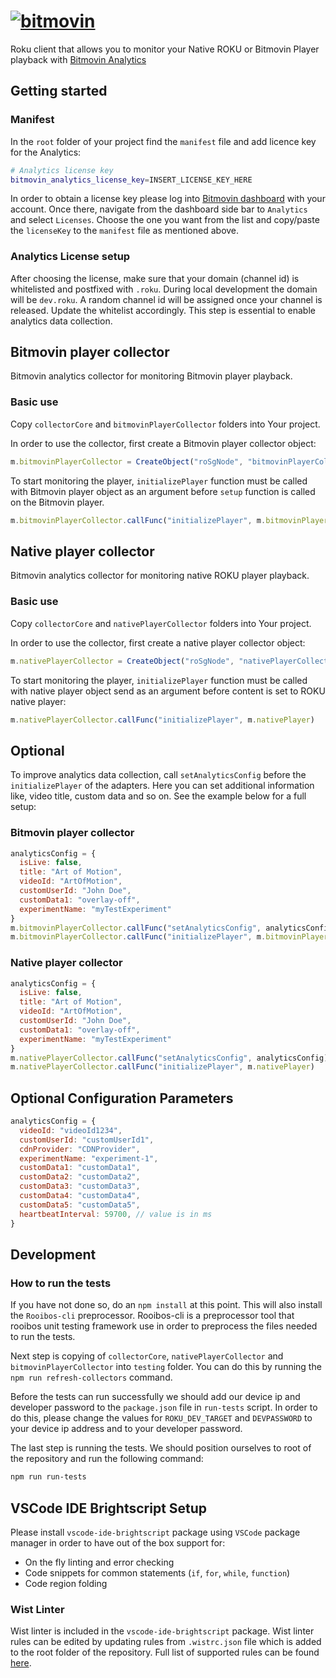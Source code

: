 # [![bitmovin](http://bitmovin-a.akamaihd.net/webpages/bitmovin-logo-github.png)](http://www.bitmovin.com)

Roku client that allows you to monitor your Native ROKU or Bitmovin Player playback with [Bitmovin Analytics](https://bitmovin.com/video-analytics)

## Getting started

### Manifest

In the `root` folder of your project find the `manifest` file
and add licence key for the Analytics:

```bash
# Analytics license key
bitmovin_analytics_license_key=INSERT_LICENSE_KEY_HERE
```

In order to obtain a license key please log into [Bitmovin dashboard](https://bitmovin.com/dashboard) with your account.
Once there, navigate from the dashboard side bar to `Analytics` and select `Licenses`.
Choose the one you want from the list and copy/paste the `licenseKey` to the `manifest` file as mentioned above.

### Analytics License setup

After choosing the license, make sure that your domain (channel id) is whitelisted and postfixed with `.roku`.
During local development the domain will be `dev.roku`.
A random channel id will be assigned once your channel is released. Update the whitelist accordingly.
This step is essential to enable analytics data collection.

## Bitmovin player collector

Bitmovin analytics collector for monitoring Bitmovin player playback.

### Basic use

Copy `collectorCore` and `bitmovinPlayerCollector` folders into Your project.

In order to use the collector, first create a Bitmovin player collector object:

```javascript
m.bitmovinPlayerCollector = CreateObject("roSgNode", "bitmovinPlayerCollector")
```

To start monitoring the player, `initializePlayer` function must be called with Bitmovin player object as an argument before `setup` function is called on the Bitmovin player.

```javascript
m.bitmovinPlayerCollector.callFunc("initializePlayer", m.bitmovinPlayer)
```

## Native player collector

Bitmovin analytics collector for monitoring native ROKU player playback.

### Basic use

Copy `collectorCore` and `nativePlayerCollector` folders into Your project.

In order to use the collector, first create a native player collector object:

```javascript
m.nativePlayerCollector = CreateObject("roSgNode", "nativePlayerCollector")
```

To start monitoring the player, `initializePlayer` function must be called with native player object send as an argument before content is set to ROKU native player:

```javascript
m.nativePlayerCollector.callFunc("initializePlayer", m.nativePlayer)
```

## Optional

To improve analytics data collection, call `setAnalyticsConfig` before the `initializePlayer` of the adapters. Here you can set additional information like, video title, custom data and so on.
See the example below for a full setup:

### Bitmovin player collector

```javascript
analyticsConfig = {
  isLive: false,
  title: "Art of Motion",
  videoId: "ArtOfMotion",
  customUserId: "John Doe",
  customData1: "overlay-off",
  experimentName: "myTestExperiment"
}
m.bitmovinPlayerCollector.callFunc("setAnalyticsConfig", analyticsConfig)
m.bitmovinPlayerCollector.callFunc("initializePlayer", m.bitmovinPlayer)
```

### Native player collector

```javascript
analyticsConfig = {
  isLive: false,
  title: "Art of Motion",
  videoId: "ArtOfMotion",
  customUserId: "John Doe",
  customData1: "overlay-off",
  experimentName: "myTestExperiment"
}
m.nativePlayerCollector.callFunc("setAnalyticsConfig", analyticsConfig)
m.nativePlayerCollector.callFunc("initializePlayer", m.nativePlayer)
```

## Optional Configuration Parameters

```javascript
analyticsConfig = {
  videoId: "videoId1234",
  customUserId: "customUserId1",
  cdnProvider: "CDNProvider",
  experimentName: "experiment-1",
  customData1: "customData1",
  customData2: "customData2",
  customData3: "customData3",
  customData4: "customData4",
  customData5: "customData5",
  heartbeatInterval: 59700, // value is in ms
}
```

## Development

### How to run the tests

If you have not done so, do an `npm install` at this point. This will also install the `Rooibos-cli` preprocessor.
Rooibos-cli is a preprocessor tool that rooibos unit testing framework use in order to preprocess the files needed to run the tests.

Next step is copying of `collectorCore`, `nativePlayerCollector` and `bitmovinPlayerCollector` into `testing` folder. You can do this by running the `npm run refresh-collectors` command.

Before the tests can run successfully we should add our device ip and developer password to the `package.json` file in `run-tests` script. In order to do this, please change the values for `ROKU_DEV_TARGET` and `DEVPASSWORD` to your device ip address and to your developer password.

The last step is running the tests. We should position ourselves to root of the repository and run the following command:

```bash
npm run run-tests
```

## VSCode IDE Brightscript Setup

Please install `vscode-ide-brightscript` package using `VSCode` package manager in order to have out of the box support for:

- On the fly linting and error checking
- Code snippets for common statements (`if`, `for`, `while`, `function`)
- Code region folding

### Wist Linter

Wist linter is included in the `vscode-ide-brightscript` package.
Wist linter rules can be edited by updating rules from `.wistrc.json` file which is added to the root folder of the repository.
Full list of supported rules can be found [here](https://willowtreeapps.github.io/wist/user-guide/rules/).
